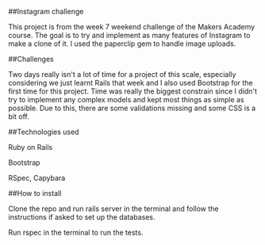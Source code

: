 ##Instagram challenge

This project is from the week 7 weekend challenge of the Makers Academy course.
The goal is to try and implement as many features of Instagram to make a clone
of it. I used the paperclip gem to handle image uploads.

##Challenges

Two days really isn't a lot of time for a project of this scale, especially
considering we just learnt Rails that week and I also used Bootstrap for the
first time for this project. Time was really the biggest constrain since I
didn't try to implement any complex models and kept most things as simple as
possible. Due to this, there are some validations missing and some CSS is a bit
off.

##Technologies used

Ruby on Rails

Bootstrap

RSpec, Capybara

##How to install

Clone the repo and run rails server in the terminal and follow the instructions
if asked to set up the databases.

Run rspec in the terminal to run the tests.
